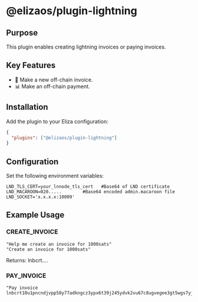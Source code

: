# @elizaos/plugin-lightning

## Purpose
This plugin enables creating lightning invoices or paying invoices.

## Key Features
- 💱 Make a new off-chain invoice.
- 📊 Make an off-chain payment.

## Installation
Add the plugin to your Eliza configuration:
```json
{
  "plugins": ["@elizaos/plugin-lightning"]
}
```

## Configuration
Set the following environment variables:
```env
LND_TLS_CERT=your_lnnode_tls_cert   #Base64 of LND certificate
LND_MACAROON=020.....        #Base64 encoded admin.macaroon file
LND_SOCKET='x.x.x.x:10009'
```

## Example Usage
### CREATE_INVOICE
```text
"Help me create an invoice for 1000sats"
"Create an invoice for 1000sats"
```
Returns: lnbcrt....

### PAY_INVOICE
```text
"Pay invoice lnbcrt10u1pncndjvpp58y77adkngcz3ypx6t39j245ydvk2vu67c8ugvegee3gt5wgs7yjqdxvdec82c33wdmnq73s0qcxwurrxp4nquncxe4h56m9xu6xwetyd3mrq6ehdguxkd35wuurgarex4u8gefkdsekgdtnddehxurrxecxvhmwwp6kyvfexekhxwtv8paryvnpwsuhxdryvachwangw3kn2atddq6kzvrvwfcxzanewce8ja34d43k56rkweu8jdtcwv68zmrsvdescqzzsxqrrsssp5q3hv38wfprvaazzwf8c4t33tzjcac5xz94sk8muehmn5szqaw6ks9qxpqysgqt5pjhna4922s8ayzgu5rh8clx7psp2culdr5r6cxxxqzs3e5ep345p45vggg0qegt6fu3prdrqgpd8v70l9wdhekt8gex5e8pqvxg2sp97fkmd"
```
